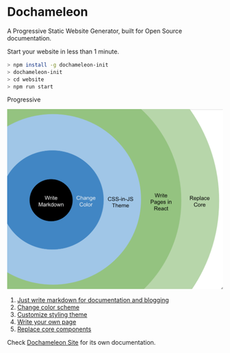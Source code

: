 # Dochameleon

A Progressive Static Website Generator, built for Open Source documentation.

Start your website in less than 1 minute.

```bash
> npm install -g dochameleon-init
> dochameleon-init
> cd website
> npm run start
```

Progressive

![Progressive](docs/img/progressive.png)

1. [Just write markdown for documentation and blogging](https://richardzcode.github.io/Dochameleon/docs/guide_site_creation.html)
2. [Change color scheme](https://richardzcode.github.io/Dochameleon/docs/guide_color_scheme.html)
3. [Customize styling theme](https://richardzcode.github.io/Dochameleon/docs/guide_theme.html)
4. [Write your own page](https://richardzcode.github.io/Dochameleon/docs/guide_react.html)
5. [Replace core components](https://richardzcode.github.io/Dochameleon/docs/guide_core.html)

Check [Dochameleon Site](https://richardzcode.github.io/Dochameleon/) for its own documentation.
